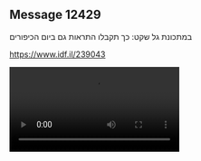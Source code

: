 ## Message 12429

במתכונת גל שקט:
כך תקבלו התראות גם ביום הכיפורים

https://www.idf.il/239043

![Video](https://data.iron-swords.co.il/2024/October/10/https://data.iron-swords.co.il/2024/October/10/12429/12429_media.mp4)

